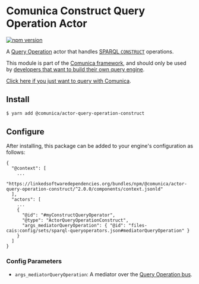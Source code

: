 # Comunica Construct Query Operation Actor

[![npm version](https://badge.fury.io/js/%40comunica%2Factor-query-operation-construct.svg)](https://www.npmjs.com/package/@comunica/actor-query-operation-construct)

A [Query Operation](https://github.com/comunica/comunica/tree/master/packages/bus-query-operation) actor that handles [SPARQL `CONSTRUCT`](https://www.w3.org/TR/sparql11-query/#construct) operations.

This module is part of the [Comunica framework](https://github.com/comunica/comunica),
and should only be used by [developers that want to build their own query engine](https://comunica.dev/docs/modify/).

[Click here if you just want to query with Comunica](https://comunica.dev/docs/query/).

## Install

```bash
$ yarn add @comunica/actor-query-operation-construct
```

## Configure

After installing, this package can be added to your engine's configuration as follows:
```text
{
  "@context": [
    ...
    "https://linkedsoftwaredependencies.org/bundles/npm/@comunica/actor-query-operation-construct/^2.0.0/components/context.jsonld"  
  ],
  "actors": [
    ...
    {
      "@id": "#myConstructQueryOperator",
      "@type": "ActorQueryOperationConstruct",
      "args_mediatorQueryOperation": { "@id": "files-cais:config/sets/sparql-queryoperators.json#mediatorQueryOperation" }
    }
  ]
}
```

### Config Parameters

* `args_mediatorQueryOperation`: A mediator over the [Query Operation bus](https://github.com/comunica/comunica/tree/master/packages/bus-query-operation).
